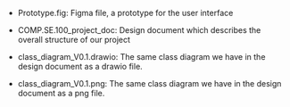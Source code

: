 - Prototype.fig: Figma file, a prototype for the user interface 

- COMP.SE.100_project_doc: Design document which describes the overall structure of our project 

- class_diagram_V0.1.drawio: The same class diagram we have in the design document as a drawio file.

- class_diagram_V0.1.png: The same class diagram we have in the design document as a png file.
